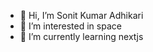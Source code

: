 - 👋 Hi, I’m Sonit Kumar Adhikari
- 👀 I’m interested in space
- 🌱 I’m currently learning nextjs

<!---
adhikarisonit/adhikarisonit is a ✨ special ✨ repository because its `README.md` (this file) appears on your GitHub profile.
You can click the Preview link to take a look at your changes.
--->
